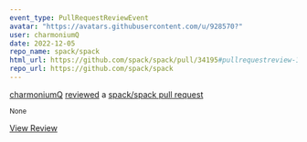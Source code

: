 ```yaml
---
event_type: PullRequestReviewEvent
avatar: "https://avatars.githubusercontent.com/u/928570?"
user: charmoniumQ
date: 2022-12-05
repo_name: spack/spack
html_url: https://github.com/spack/spack/pull/34195#pullrequestreview-1203815536
repo_url: https://github.com/spack/spack
---
```


<a href='https://github.com/charmoniumQ' target='_blank'>charmoniumQ</a> <a href='https://github.com/spack/spack/pull/34195#pullrequestreview-1203815536' target='_blank'>reviewed</a> a <a href='https://github.com/spack/spack/pull/34195' target='_blank'>spack/spack pull request</a>

<small>None</small>

<a href='https://github.com/spack/spack/pull/34195#pullrequestreview-1203815536' target='_blank'>View Review</a>